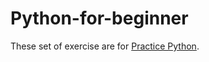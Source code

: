 # Python-for-beginner
These set of exercise are for [Practice Python](https://www.practicepython.org/).
